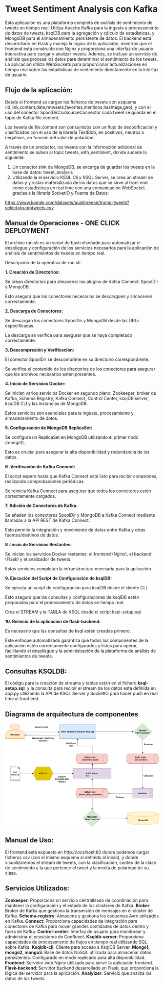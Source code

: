 # Tweet Sentiment Analysis con Kafka

Esta aplicación es una plataforma completa de análisis de sentimiento de tweets en tiempo real. Utiliza Apache Kafka para la ingesta y procesamiento de datos de tweets, ksqlDB para la agregación y cálculo de estadísticas, y MongoDB para el almacenamiento persistente de datos. El backend está desarrollado en Flask y maneja la lógica de la aplicación, mientras que el frontend está construido con Nginx y proporciona una interfaz de usuario interactiva para cargar y analizar tweets. Además, se incluye un servicio de análisis que procesa los datos para determinar el sentimiento de los tweets. La aplicación utiliza WebSockets para proporcionar actualizaciones en tiempo real sobre las estadísticas de sentimiento directamente en la interfaz de usuario. 


## Flujo de la aplicación:

Desde el frontend se cargan los ficheros de tweets con esquema (id,link,content,date,retweets,favorites,mentions,hashtags,geo), y con el uso del conector SpoolDirCsvSourceConnector cada tweet se guarda en el topic de Kafka file.content. 

Los tweets de file.content son consumidos con un flujo de decodificación y clasificados con el uso de la librería TextBlob, en positivos, neutros o negativos, en función del valor de polaridad.

A través de un productor, los tweets con la información adicional de sentimiento se suben al topic tweets_with_sentiment, donde sucede lo siguiente:

1. Un conector sink de MongoDB, se encarga de guardar los tweets en la base de datos: tweet_analysis
2. Utilizando la el servicio KSQL Cli y KSQL Server, se crea un stream de datos y y vistas materializada de los datos que se sirve al front end como estadísticas en real time con una comunicación WebSocket gracias a la librería SocketIO y 
Fuente de Datos:

https://www.kaggle.com/datasets/austinreese/trump-tweets?select=trumptweets.csv

## Manual de Operaciones - ONE CLICK DEPLOYMENT

El archivo run.sh es un script de bash diseñado para automatizar el despliegue y configuración de los servicios necesarios para la aplicación de análisis de sentimientos de tweets en tiempo real. 

Descripción de la operativa de run.sh 

**1. Creación de Directorios:** 

Se crean directorios para almacenar los plugins de Kafka Connect: SpoolDir y MongoDB. 

Esto asegura que los conectores necesarios se descarguen y almacenen correctamente. 

**2. Descarga de Conectores:** 

Se descargan los conectores SpoolDir y MongoDB desde las URLs especificadas. 

La descarga se verifica para asegurar que se haya completado correctamente. 

**3. Descompresión y Verificación:** 

El conector SpoolDir se descomprime en su directorio correspondiente. 

Se verifica el contenido de los directorios de los conectores para asegurar que los archivos necesarios estén presentes. 

**4. Inicio de Servicios Docker:** 

Se inician varios servicios Docker en segundo plano: Zookeeper, broker de Kafka, Schema Registry, Kafka Connect, Control Center, ksqlDB server, ksqlDB CLI y las instancias de MongoDB. 

Estos servicios son esenciales para la ingesta, procesamiento y almacenamiento de datos. 

**5. Configuración de MongoDB ReplicaSet:** 

Se configura un ReplicaSet en MongoDB utilizando el primer nodo (mongo1). 

Esto es crucial para asegurar la alta disponibilidad y redundancia de los datos. 

**6 .Verificación de Kafka Connect:** 

El script espera hasta que Kafka Connect esté listo para recibir conexiones, realizando comprobaciones periódicas. 

Se reinicia Kafka Connect para asegurar que todos los conectores estén correctamente cargados. 

**7. Adición de Conectores de Kafka:** 

Se añaden los conectores SpoolDir y MongoDB a Kafka Connect mediante llamadas a la API REST de Kafka Connect. 

Esto permite la integración y movimiento de datos entre Kafka y otras fuentes/destinos de datos. 

**8 .Inicio de Servicios Restantes:** 

Se inician los servicios Docker restantes: el frontend (Nginx), el backend (Flask) y el analizador de tweets. 

Estos servicios completan la infraestructura necesaria para la aplicación. 

**9. Ejecución del Script de Configuración de ksqlDB:** 

Se ejecuta un script de configuración para ksqlDB desde el cliente CLI. 

Esto asegura que las consultas y configuraciones de ksqlDB estén preparadas para el procesamiento de datos en tiempo real. 

Crea el STREAM y la TABLA de KSQL desde el script ksql-setup.sql 

**10. Reinicio de la aplicación de flask-backend:** 

Es necesario que las consultas de ksql estén creadas primero. 

 

Este enfoque automatizado garantiza que todos los componentes de la aplicación estén correctamente configurados y listos para operar, facilitando el despliegue y la administración de la plataforma de análisis de sentimientos de tweets. 



## Consultas KSQLDB:

El código para la creación de streams y tablas están en el fichero **ksql-setup.sql**. y la consulta para recibir el stream de los datos está definida en app.py utilizando la API de KSQL Server y SocketIO para hacer push en real time al front end.


## Diagrama de arquitectura de componentes

![](./doc/img/tweet_sentiment_stats_chart.drawio.png)

## Manual de Uso: 

El frontend está expuesto en http://localhost:80 donde podemos cargar ficheros csv (con el mismo esquema al definido al inicio), y donde visualizaremos el stream de tweets, con la clasificación, conteo de la clase de sentimiento a la que pertence el tweet y la media de polaridad de su clase.

## Servicios Utilizados:
 
**Zookeeper**:  Proporciona un servicio centralizado de coordinación para mantener la configuración y el estado de los clústeres de Kafka.
**Broker**: Broker de Kafka que gestiona la transmisión de mensajes en el clúster de Kafka.
**Schema-registry**: Almacena y gestiona los esquemas Avro utilizados en Kafka.
**Connect**: Proporciona capacidades de integración para conectores de Kafka para mover grandes cantidades de datos dentro y fuera de Kafka.
**Control-center**: Interfaz de usuario para monitorear y administrar el ecosistema de Confluent.
**Ksqldb-server**: Proporciona capacidades de procesamiento de flujos en tiempo real utilizando SQL sobre Kafka.
**Ksqldb-cli**: Cliente para acceso a KsqlDB Server. 
**Mongo1, mongo2, mongo3**: Base de datos NoSQL utilizada para almacenar datos persistentes. Configurado en modo replicado para alta disponibilidad.
**Frontend**: Servidor web Nginx utilizado para servir la aplicación frontend.
**Flask-backend**: Servidor backend desarrollado en Flask, que proporciona la lógica del servidor para la aplicación.
**Analyizer**:  Servicio que analiza los datos de los tweets.




